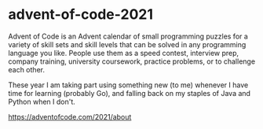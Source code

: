 # advent-of-code-2021

Advent of Code is an Advent calendar of small programming puzzles for a variety of skill sets and skill levels that can be solved in any programming language you like. People use them as a speed contest, interview prep, company training, university coursework, practice problems, or to challenge each other.

These year I am taking part using something new (to me) whenever I have time for learning (probably Go), and falling back on my staples of Java and Python when I don't.

https://adventofcode.com/2021/about
